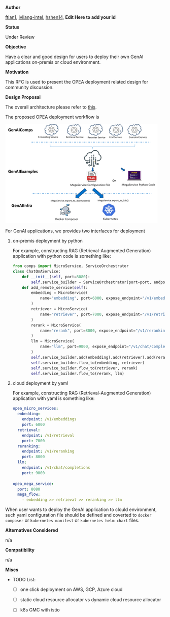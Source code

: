 **Author**

[ftian1](https://github.com/ftian1), [lvliang-intel](https://github.com/lvliang-intel), [hshen14](https://github.com/hshen14), **Edit Here to add your id**

**Status**

Under Review

**Objective**

Have a clear and good design for users to deploy their own GenAI applications on-premis or cloud environment.


**Motivation**

This RFC is used to present the OPEA deployment related design for community discussion.

**Design Proposal**

The overall architecture please refer to [this](24-05-16-001-OPEA-Overall-Design.md).

The proposed OPEA deployment workflow is

<a target="_blank" href="opea_deploy_workflow.png">
  <img src="opea_deploy_workflow.png" alt="Deployment" width=480 height=310>
</a>

For GenAI applications, we provides two interfaces for deployment

1. on-premis deployment by python

    For example, constructing RAG (Retrieval-Augmented Generation) application with python code is something like:

    ```python
    from comps import MicroService, ServiceOrchestrator
    class ChatQnAService:
        def __init__(self, port=8080):
            self.service_builder = ServiceOrchestrator(port=port, endpoint="/v1/chatqna")
        def add_remote_service(self):
            embedding = MicroService(
                name="embedding", port=6000, expose_endpoint="/v1/embeddings", use_remote_service=True
            )
            retriever = MicroService(
                name="retriever", port=7000, expose_endpoint="/v1/retrieval", use_remote_service=True
            )
            rerank = MicroService(
                name="rerank", port=8000, expose_endpoint="/v1/reranking", use_remote_service=True
            )
            llm = MicroService(
                name="llm", port=9000, expose_endpoint="/v1/chat/completions", use_remote_service=True
            )
            self.service_builder.add(embedding).add(retriever).add(rerank).add(llm)
            self.service_builder.flow_to(embedding, retriever)
            self.service_builder.flow_to(retriever, rerank)
            self.service_builder.flow_to(rerank, llm)
    
    ```

2. cloud deployment by yaml

    For example, constructing RAG (Retrieval-Augmented Generation) application with yaml is something like:

    ```yaml
    opea_micro_services:
      embedding:
        endpoint: /v1/embeddings
        port: 6000
      retrieval:
        endpoint: /v1/retrieval
        port: 7000
      reranking:
        endpoint: /v1/reranking
        port: 8000
      llm:
        endpoint: /v1/chat/completions
        port: 9000
     
    opea_mega_service:
      port: 8080
      mega_flow:
        - embedding >> retrieval >> reranking >> llm
    
    ```

When user wants to deploy the GenAI application to clould environment, such yaml configuration file should be defined and coverted to `docker composer` or `kubernetes manifest` or `kubernetes helm chart` files.


**Alternatives Considered**

n/a

**Compatibility**

n/a

**Miscs**

- TODO List:

  - [ ] one click deployment on AWS, GCP, Azure cloud
  - [ ] static cloud resource allocator vs dynamic cloud resource allocator
  - [ ] k8s GMC with istio


